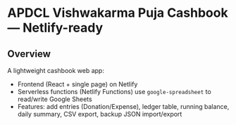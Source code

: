 # APDCL Vishwakarma Puja Cashbook — Netlify-ready

## Overview
A lightweight cashbook web app:
- Frontend (React + single page) on Netlify
- Serverless functions (Netlify Functions) use `google-spreadsheet` to read/write Google Sheets
- Features: add entries (Donation/Expense), ledger table, running balance, daily summary, CSV export, backup JSON import/export
